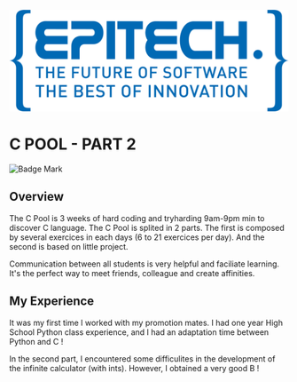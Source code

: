 <p align="center"><a href="https://www.epitech.eu/la-piscine/" target="_blank" rel="noopener noreferrer"><img src="../../images/Epitech_logo.png" alt="epitech logo"></a></p>

# C POOL - PART 2

![Badge Mark](https://img.shields.io/badge/Module%20Mark-B-%23B1FA08.svg?&style=for-the-badge&logoColor=black)

## Overview

The C Pool is 3 weeks of hard coding and tryharding 9am-9pm min to discover C language. The C Pool is splited in 2 parts. The first is composed by several exercices in each days (6 to 21 exercices per day). And the second is based on little project.

Communication between all students is very helpful and faciliate learning. It's the perfect way to meet friends, colleague and create affinities.

## My Experience

It was my first time I worked with my promotion mates. I had one year High School Python class experience, and I had an adaptation time between Python and C !

In the second part, I encountered some difficulites in the development of the infinite calculator (with ints). However, I obtained a very good B !
